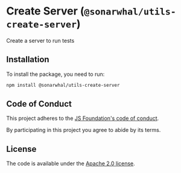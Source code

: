 # Create Server (`@sonarwhal/utils-create-server`)

Create a server to run tests

## Installation

To install the package, you need to run:

```bash
npm install @sonarwhal/utils-create-server
```

## Code of Conduct

This project adheres to the [JS Foundation's code of
conduct](https://js.foundation/community/code-of-conduct).

By participating in this project you agree to abide by its terms.

## License

The code is available under the [Apache 2.0 license](LICENSE.txt).

<!-- Link labels: -->

[eda]: https://github.com/Microsoft/edge-diagnostics-adapter
[sonarwhalrc]: https://sonarwhal.com/docs/user-guide/further-configuration/sonarwhalrc-formats/
